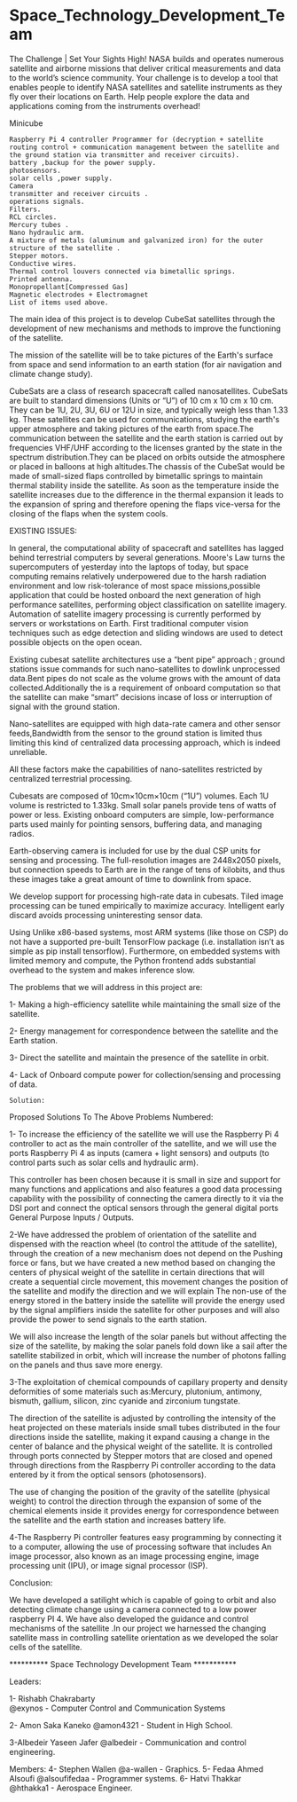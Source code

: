 # Space_Technology_Development_Team
The Challenge | Set Your Sights High! NASA builds and operates numerous satellite and airborne missions that deliver critical measurements and data to the world’s science community. Your challenge is to develop a tool that enables people to identify NASA satellites and satellite instruments as they fly over their locations on Earth. Help people explore the data and applications coming from the instruments overhead!


Minicube

    Raspberry Pi 4 controller Programmer for (decryption + satellite routing control + communication management between the satellite and the ground station via transmitter and receiver circuits).
    battery ,backup for the power supply.
    photosensors.
    solar cells ,power supply.
    Camera
    transmitter and receiver circuits .
    operations signals.
    Filters.
    RCL circles.
    Mercury tubes .
    Nano hydraulic arm.
    A mixture of metals (aluminum and galvanized iron) for the outer structure of the satellite .
    Stepper motors.
    Conductive wires.
    Thermal control louvers connected via bimetallic springs.
    Printed antenna.
    Monopropellant[Compressed Gas]
    Magnetic electrodes + Electromagnet
    List of items used above. 






The main idea of this project is to develop CubeSat satellites through the development of new mechanisms and methods to improve the functioning of the satellite.

The mission of the satellite will be to take pictures of the Earth's surface from space and send information to an earth station (for air navigation and climate change study).


CubeSats are a class of research spacecraft called nanosatellites. CubeSats are built to standard dimensions (Units or “U”) of 10 cm x 10 cm x 10 cm. They can be 1U, 2U, 3U, 6U or 12U in size, and typically weigh less than 1.33 kg. These satellites can be used for communications, studying the earth's upper atmosphere and taking pictures of the earth from space.The communication between the satellite and the earth station is carried out by frequencies VHF/UHF according to the licenses granted by the state in the spectrum distribution.They can be placed on orbits outside the atmosphere or placed in balloons at high altitudes.The chassis of the CubeSat would be made of small-sized flaps controlled by bimetallic springs to maintain thermal stability inside the satellite. As soon as the temperature inside the satellite increases due to the difference in the thermal expansion it leads to the expansion of spring and therefore opening the flaps vice-versa for the closing of the flaps when the system cools.









EXISTING ISSUES:

In general, the computational ability of spacecraft and satellites has lagged behind terrestrial computers by several generations. Moore's Law turns the supercomputers of yesterday into the laptops of today, but space computing remains relatively underpowered due to the harsh radiation environment and low risk-tolerance of most space missions,possible application that could be hosted onboard the next generation of high performance satellites, performing object classification on satellite imagery. Automation of satellite imagery processing is currently performed by servers or workstations on Earth. First traditional computer vision techniques such as edge detection and sliding windows are used to detect possible objects on the open ocean.

Existing cubesat satellite architectures use a “bent pipe” approach ; ground stations issue commands for such nano-satellites to dowlink unprocessed data.Bent pipes do not scale as the volume grows with the amount of data collected.Additionally the is a requirement of onboard computation so that the satellite can make “smart” decisions incase of loss or interruption of signal with the ground station.

Nano-satellites are equipped with high data-rate camera and other sensor feeds,Bandwidth from the sensor to the ground station is limited thus limiting this kind of centralized data processing approach, which is indeed unreliable.

All these factors make the capabilities of nano-satellites restricted by centralized terrestrial processing.



Cubesats are composed of 10cm×10cm×10cm (“1U”) volumes. Each 1U volume is restricted to 1.33kg. Small solar panels provide tens of watts of power or less. Existing onboard computers are simple, low-performance parts used mainly for pointing sensors, buffering data, and managing radios.

Earth-observing camera is included for use by the dual CSP units for sensing and processing. The full-resolution images are 2448x2050 pixels, but connection speeds to Earth are in the range of tens of kilobits, and thus these images take a great amount of time to downlink from space.



We develop support for processing high-rate data in cubesats. Tiled image processing can be tuned empirically to maximize accuracy. Intelligent early discard avoids processing uninteresting sensor data.



Using Unlike x86-based systems, most ARM systems (like those on CSP) do not have a supported pre-built TensorFlow package (i.e. installation isn’t as simple as pip install tensorflow). Furthermore, on embedded systems with limited memory and compute, the Python frontend adds substantial overhead to the system and makes inference slow.





The problems that we will address in this project are:

1- Making a high-efficiency satellite while maintaining the small size of the satellite.

2- Energy management for correspondence between the satellite and the Earth station.

3- Direct the satellite and maintain the presence of the satellite in orbit.

4- Lack of Onboard compute power for collection/sensing and processing of data.







    Solution:

Proposed Solutions To The Above Problems Numbered:

1- To increase the efficiency of the satellite we will use the Raspberry Pi 4 controller to act as the main controller of the satellite, and we will use the ports Raspberry Pi 4 as inputs (camera + light sensors) and outputs (to control parts such as solar cells and hydraulic arm).

This controller has been chosen because it is small in size and support for many functions and applications and also features a good data processing capability with the possibility of connecting the camera directly to it via the DSI port and connect the optical sensors through the general digital ports General Purpose Inputs / Outputs.

2-We have addressed the problem of orientation of the satellite and dispensed with the reaction wheel (to control the attitude of the satellite), through the creation of a new mechanism does not depend on the Pushing force or fans, but we have created a new method based on changing the centers of physical weight of the satellite in certain directions that will create a sequential circle movement, this movement changes the position of the satellite and modify the direction and we will explain The non-use of the energy stored in the battery inside the satellite will provide the energy used by the signal amplifiers inside the satellite for other purposes and will also provide the power to send signals to the earth station.

We will also increase the length of the solar panels but without affecting the size of the satellite, by making the solar panels fold down like a sail after the satellite stabilized in orbit, which will increase the number of photons falling on the panels and thus save more energy.

3-The exploitation of chemical compounds of capillary property and density deformities of some materials such as:Mercury, plutonium, antimony, bismuth, gallium, silicon, zinc cyanide and zirconium tungstate.

The direction of the satellite is adjusted by controlling the intensity of the heat projected on these materials inside small tubes distributed in the four directions inside the satellite, making it expand causing a change in the center of balance and the physical weight of the satellite. It is controlled through ports connected by Stepper motors that are closed and opened through directions from the Raspberry Pi controller according to the data entered by it from the optical sensors (photosensors).

The use of changing the position of the gravity of the satellite (physical weight) to control the direction through the expansion of some of the chemical elements inside it provides energy for correspondence between the satellite and the earth station and increases battery life.



4-The Raspberry Pi controller features easy programming by connecting it to a computer, allowing the use of processing software that includes An image processor, also known as an image processing engine, image processing unit (IPU), or image signal processor (ISP).








Conclusion:

We have developed a satilight which is capable of going to orbit and also detecting climate change using a camera connected to a low power raspberry PI 4. We have also developed the guidance and control mechanisms of the satellite .In our project we harnessed the changing satellite mass in controlling satellite orientation as we developed the solar cells of the satellite. 


********** Space Technology Development Team ***********


Leaders:


1- Rishabh Chakrabarty  
 @exynos - Computer Control and Communication Systems
 
2- Amon Saka Kaneko
 @amon4321 - Student in High School.
 
3-Albedeir Yaseen Jafer
 @albedeir - Communication and control engineering.

Members:
4- Stephen Wallen 
 @a-wallen  - Graphics. 
5- Fedaa Ahmed Alsoufi 
 @alsoufifedaa - Programmer systems.
6- Hatvi Thakkar  
 @hthakka1 - Aerospace Engineer.

